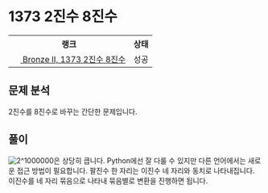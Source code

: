 # 1373 2진수 8진수



<table>
  <tr>
    <th>랭크</th>
    <th>상태</th>
  </tr>
  <tr>
    <td>
      <a href="http://noj.am/1373">
        <img src="https://static.solved.ac/tier_small/4.svg" height="16px"/>
        Bronze II, 1373 2진수 8진수
      </a>
    </td>
    <td>
      성공
    </td>
  </tr>
</table>



## 문제 분석

2진수를 8진수로 바꾸는 간단한 문제입니다.

## 풀이

<img src="https://latex.codecogs.com/svg.latex?2%5E1000000" alt="2^1000000" style="max-width:100%;" >은 상당히 큽니다.
Python에선 잘 다룰 수 있지만 다른 언어에서는 새로운 접근 방법이 필요합니다.
팔진수 한 자리는 이진수 네 자리와 동치로 나타내집니다.
이진수를 네 자리 묶음으로 나타내 묶음별로 변환을 진행하면 됩니다.
